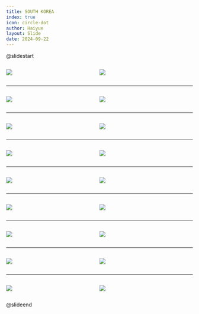```yaml
---
title: SOUTH KOREA
index: true
icon: circle-dot
author: Haiyue
layout: Slide
date: 2024-09-22
---
```

 
@slidestart

<div style="display:flex">
<div style="flex:1">

![](https://raw.githubusercontent.com/yclord/reading/refs/heads/master/english/Level-T/SOUTH%20KOREA/001.webp)
</div>
<div style="flex:1">

![](https://raw.githubusercontent.com/yclord/reading/refs/heads/master/english/Level-T/SOUTH%20KOREA/002.webp)
</div>
</div>

---

<div style="display:flex">
<div style="flex:1">

![](https://raw.githubusercontent.com/yclord/reading/refs/heads/master/english/Level-T/SOUTH%20KOREA/003.webp)
</div>
<div style="flex:1">

![](https://raw.githubusercontent.com/yclord/reading/refs/heads/master/english/Level-T/SOUTH%20KOREA/004.webp)
</div>
</div>

---

<div style="display:flex">
<div style="flex:1">

![](https://raw.githubusercontent.com/yclord/reading/refs/heads/master/english/Level-T/SOUTH%20KOREA/005.webp)
</div>
<div style="flex:1">

![](https://raw.githubusercontent.com/yclord/reading/refs/heads/master/english/Level-T/SOUTH%20KOREA/006.webp)
</div>
</div>

---

<div style="display:flex">
<div style="flex:1">

![](https://raw.githubusercontent.com/yclord/reading/refs/heads/master/english/Level-T/SOUTH%20KOREA/007.webp)
</div>
<div style="flex:1">

![](https://raw.githubusercontent.com/yclord/reading/refs/heads/master/english/Level-T/SOUTH%20KOREA/008.webp)
</div>
</div>

---

<div style="display:flex">
<div style="flex:1">

![](https://raw.githubusercontent.com/yclord/reading/refs/heads/master/english/Level-T/SOUTH%20KOREA/009.webp)
</div>
<div style="flex:1">

![](https://raw.githubusercontent.com/yclord/reading/refs/heads/master/english/Level-T/SOUTH%20KOREA/010.webp)
</div>
</div>

---

<div style="display:flex">
<div style="flex:1">

![](https://raw.githubusercontent.com/yclord/reading/refs/heads/master/english/Level-T/SOUTH%20KOREA/011.webp)
</div>
<div style="flex:1">

![](https://raw.githubusercontent.com/yclord/reading/refs/heads/master/english/Level-T/SOUTH%20KOREA/012.webp)
</div>
</div>

---

<div style="display:flex">
<div style="flex:1">

![](https://raw.githubusercontent.com/yclord/reading/refs/heads/master/english/Level-T/SOUTH%20KOREA/013.webp)
</div>
<div style="flex:1">

![](https://raw.githubusercontent.com/yclord/reading/refs/heads/master/english/Level-T/SOUTH%20KOREA/014.webp)
</div>
</div>

---

<div style="display:flex">
<div style="flex:1">

![](https://raw.githubusercontent.com/yclord/reading/refs/heads/master/english/Level-T/SOUTH%20KOREA/015.webp)
</div>
<div style="flex:1">

![](https://raw.githubusercontent.com/yclord/reading/refs/heads/master/english/Level-T/SOUTH%20KOREA/016.webp)
</div>
</div>

---

<div style="display:flex">
<div style="flex:1">

![](https://raw.githubusercontent.com/yclord/reading/refs/heads/master/english/Level-T/SOUTH%20KOREA/017.webp)
</div>
<div style="flex:1">

![](https://raw.githubusercontent.com/yclord/reading/refs/heads/master/english/Level-T/SOUTH%20KOREA/018.webp)
</div>
</div>

@slideend